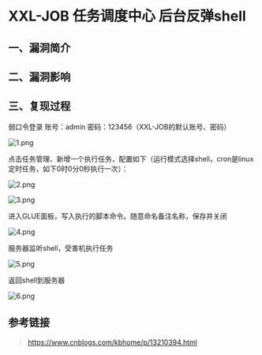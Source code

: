 XXL-JOB 任务调度中心 后台反弹shell
==================================

一、漏洞简介
------------

二、漏洞影响
------------

三、复现过程
------------

弱口令登录 账号：admin 密码：123456（XXL-JOB的默认账号、密码）

![1.png](/Users/aresx/Documents/VulWiki/.resource/XXL-JOB任务调度中心反弹shell/media/rId24.png)

点击任务管理、新增一个执行任务，配置如下（运行模式选择shell，cron是linux定时任务，如下0时0分0秒执行一次）：

![2.png](/Users/aresx/Documents/VulWiki/.resource/XXL-JOB任务调度中心反弹shell/media/rId25.png)

![3.png](/Users/aresx/Documents/VulWiki/.resource/XXL-JOB任务调度中心反弹shell/media/rId26.png)

进入GLUE面板，写入执行的脚本命令。随意命名备注名称，保存并关闭

![4.png](/Users/aresx/Documents/VulWiki/.resource/XXL-JOB任务调度中心反弹shell/media/rId27.png)

服务器监听shell，受害机执行任务

![5.png](/Users/aresx/Documents/VulWiki/.resource/XXL-JOB任务调度中心反弹shell/media/rId28.png)

返回shell到服务器

![6.png](/Users/aresx/Documents/VulWiki/.resource/XXL-JOB任务调度中心反弹shell/media/rId29.png)

参考链接
--------

> https://www.cnblogs.com/kbhome/p/13210394.html
